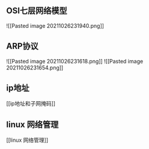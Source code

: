 ## OSI七层网络模型

![[Pasted image 20211026231940.png]]
## ARP协议

![[Pasted image 20211026231618.png]]
![[Pasted image 20211026231654.png]]


## ip地址
[[ip地址和子网掩码]]

## linux 网络管理
[[linux 网络管理]]